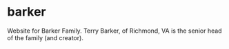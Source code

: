 # barker
Website for Barker Family. Terry Barker, of Richmond, VA is the senior head of the family (and creator).

